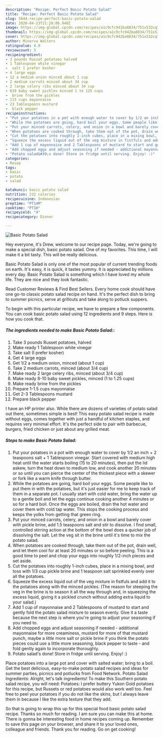 ```yaml
---
description: "Recipe: Perfect Basic Potato Salad"
title: "Recipe: Perfect Basic Potato Salad"
slug: 5644-recipe-perfect-basic-potato-salad
date: 2020-04-23T21:28:06.940Z
image: https://img-global.cpcdn.com/recipes/a1c9cfc942ba8834/751x532cq70/basic-potato-salad-recipe-main-photo.jpg
thumbnail: https://img-global.cpcdn.com/recipes/a1c9cfc942ba8834/751x532cq70/basic-potato-salad-recipe-main-photo.jpg
cover: https://img-global.cpcdn.com/recipes/a1c9cfc942ba8834/751x532cq70/basic-potato-salad-recipe-main-photo.jpg
author: Minerva Walters
ratingvalue: 4.8
reviewcount: 3
recipeingredient:
- 3 pounds Russet potatoes halved
- 1 Tablespoon white vinegar
-  salt I prefer kosher
- 4 large eggs
- 12 a medium onion minced about 1 cup
- 2 medium carrots minced about 34 cup
- 2 large celery ribs minced about 34 cup
- 810 baby sweet pickles minced 1 to 125 cups
-  brine from the pickles
- 115 cups mayonnaise
- 23 Tablespoons mustard
-  black pepper
recipeinstructions:
- "Put your potatoes in a pot with enough water to cover by 1/2 an inch + 2 teaspoons salt + 1 Tablespoon vinegar. Start covered with medium high heat until the water starts boiling (15 to 20 minutes), then put the lid askew, turn the heat down to medium low, and cook another 20 minutes or so until you can pierce the center of the thickest piece with a skewer or fork like a warm knife through butter."
- "While the potatoes are going, hard boil your eggs. Some people like to put them in with the potatoes, but it&#39;s just easier for me to keep track of them in a separate pot. I usually start with cold water, bring the water up to a gentle boil and let the eggs continue cooking another 4 minutes or so for a hard boil. Once the eggs are boiled, drain the hot water and cover them with cold tap water. This stops the cooking process and keeps the yolks from getting that green ring."
- "Put your minced carrots, celery, and onion in a bowl and barely cover with pickle brine, add 1.5 teaspoons salt and stir to dissolve. I find small, controlled stirring action at the bottom of the bowl does a quicker job of dissolving the salt. Let the veg sit in the brine until it&#39;s time to mix the potato salad."
- "When potatoes are cooked through, take them out of the pot, drain well, and let them cool for at least 20 minutes or so before peeling. This is a good time to peel and chop your eggs into roughly 1/2-inch pieces and set aside."
- "Cut the potatoes into roughly 1-inch cubes, place in a mixing bowl, and toss with 1/3 cup pickle brine and 1 teaspoon salt sprinkled evenly over all the potatoes."
- "Squeeze the excess liquid out of the veg mixture in fistfuls and add it to the potatoes along with the minced pickles. (The reason for steeping the veg in the brine is to season it all the way through and, in squeezing the excess liquid, giving it a pickled crunch without adding extra liquid to your salad.)"
- "Add 1 cup of mayonnaise and 2 Tablespoons of mustard to start and gently fold the potato salad mixture to season evenly. Give it a taste because the next step is where you&#39;re going to adjust your seasoning if you need to."
- "Add chopped eggs and adjust seasoning if needed - additional mayonnaise for more creaminess, mustard for more of that mustard punch, maybe a *little* more salt or pickle brine if you think the potato pieces could use a little more seasoning, black pepper to taste - and fold gently again to incorporate thoroughly."
- "Potato salad&#39;s done! Store in fridge until serving. Enjoy! :)"
categories:
- Resep
tags:
- basic
- potato
- salad

katakunci: basic potato salad
nutrition: 232 calories
recipecuisine: Indonesian
preptime: "PT14M"
cooktime: "PT1H"
recipeyield: "4"
recipecategory: Dinner

---
```



![Basic Potato Salad](https://img-global.cpcdn.com/recipes/a1c9cfc942ba8834/751x532cq70/basic-potato-salad-recipe-main-photo.jpg)

Hey everyone, it's Drew, welcome to our recipe page. Today, we're going to make a special dish, basic potato salad. One of my favorites. This time, I will make it a bit tasty. This will be really delicious.

Basic Potato Salad is only one of the most popular of current trending foods on earth. It's easy, it is quick, it tastes yummy. It is appreciated by millions every day. Basic Potato Salad is something which I have loved my whole life. They are nice and they look fantastic.

Read Customer Reviews &amp; Find Best Sellers. Every home cook should have one go-to classic potato salad recipe on hand. It&#39;s the perfect dish to bring to summer picnics, serve at grillouts and take along to potluck suppers.


To begin with this particular recipe, we have to prepare a few components. You can cook basic potato salad using 12 ingredients and 9 steps. Here is how you cook that.

##### The ingredients needed to make Basic Potato Salad::

1. Take 3 pounds Russet potatoes, halved
1. Make ready 1 Tablespoon white vinegar
1. Take  salt (I prefer kosher)
1. Get 4 large eggs
1. Get 1/2 a medium onion, minced (about 1 cup)
1. Take 2 medium carrots, minced (about 3/4 cup)
1. Make ready 2 large celery ribs, minced (about 3/4 cup)
1. Make ready 8-10 baby sweet pickles, minced (1 to 1.25 cups)
1. Make ready  brine from the pickles
1. Prepare 1-1.5 cups mayonnaise
1. Get 2-3 Tablespoons mustard
1. Prepare  black pepper


I have an HP printer also. While there are dozens of varieties of potato salad out there, sometimes simple is best! This easy potato salad recipe is made without eggs, comes together with just a handful of kitchen staples, and requires very minimal effort. It&#39;s the perfect side to pair with barbecue, burgers, fried chicken or just about any grilled meat. 

##### Steps to make Basic Potato Salad:

1. Put your potatoes in a pot with enough water to cover by 1/2 an inch + 2 teaspoons salt + 1 Tablespoon vinegar. Start covered with medium high heat until the water starts boiling (15 to 20 minutes), then put the lid askew, turn the heat down to medium low, and cook another 20 minutes or so until you can pierce the center of the thickest piece with a skewer or fork like a warm knife through butter.
1. While the potatoes are going, hard boil your eggs. Some people like to put them in with the potatoes, but it&#39;s just easier for me to keep track of them in a separate pot. I usually start with cold water, bring the water up to a gentle boil and let the eggs continue cooking another 4 minutes or so for a hard boil. Once the eggs are boiled, drain the hot water and cover them with cold tap water. This stops the cooking process and keeps the yolks from getting that green ring.
1. Put your minced carrots, celery, and onion in a bowl and barely cover with pickle brine, add 1.5 teaspoons salt and stir to dissolve. I find small, controlled stirring action at the bottom of the bowl does a quicker job of dissolving the salt. Let the veg sit in the brine until it&#39;s time to mix the potato salad.
1. When potatoes are cooked through, take them out of the pot, drain well, and let them cool for at least 20 minutes or so before peeling. This is a good time to peel and chop your eggs into roughly 1/2-inch pieces and set aside.
1. Cut the potatoes into roughly 1-inch cubes, place in a mixing bowl, and toss with 1/3 cup pickle brine and 1 teaspoon salt sprinkled evenly over all the potatoes.
1. Squeeze the excess liquid out of the veg mixture in fistfuls and add it to the potatoes along with the minced pickles. (The reason for steeping the veg in the brine is to season it all the way through and, in squeezing the excess liquid, giving it a pickled crunch without adding extra liquid to your salad.)
1. Add 1 cup of mayonnaise and 2 Tablespoons of mustard to start and gently fold the potato salad mixture to season evenly. Give it a taste because the next step is where you&#39;re going to adjust your seasoning if you need to.
1. Add chopped eggs and adjust seasoning if needed - additional mayonnaise for more creaminess, mustard for more of that mustard punch, maybe a *little* more salt or pickle brine if you think the potato pieces could use a little more seasoning, black pepper to taste - and fold gently again to incorporate thoroughly.
1. Potato salad&#39;s done! Store in fridge until serving. Enjoy! :)


Place potatoes into a large pot and cover with salted water; bring to a boil. Get the best delicious, easy-to-make potato salad recipes and ideas for summer parties, picnics and potlucks from Food Network. Potato Salad Ingredients: Alright, let&#39;s talk ingredients! To make this Southern potato salad recipe, you will need: Potatoes: I prefer buttery Yukon Gold potatoes for this recipe, but Russets or red potatoes would also work well too. Feel free to peel your potatoes if you do not like the skins, but I always leave them in because I like the extra texture that they add. 

So that is going to wrap this up for this special food basic potato salad recipe. Thanks so much for reading. I am sure you can make this at home. There is gonna be interesting food in home recipes coming up. Remember to save this page on your browser, and share it to your loved ones, colleague and friends. Thank you for reading. Go on get cooking!
